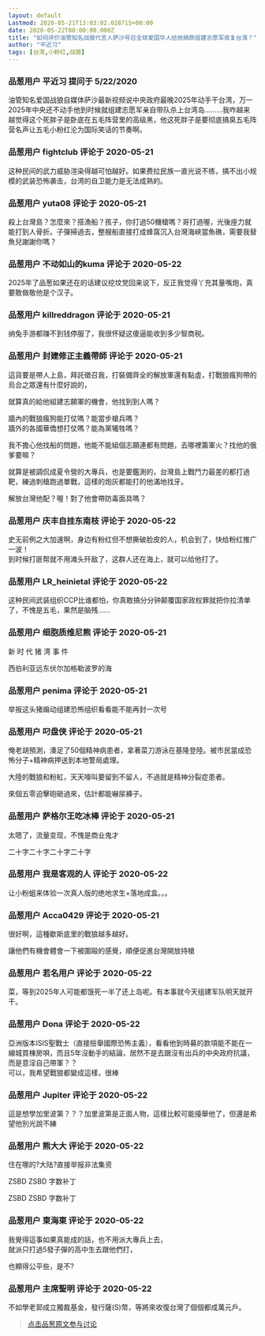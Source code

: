 ```yaml
---
layout: default
Lastmod: 2020-05-21T13:03:02.028715+00:00
date: 2020-05-22T00:00:00.000Z
title: "如何评价油管知名战狼代言人萨沙号召全球爱国华人给他捐款组建志愿军收复台湾？"
author: "平近习"
tags: [台湾,小粉红,战狼]
---
```



### 品葱用户 **平近习** 提问于 5/22/2020
    
油管知名爱国战狼自媒体萨沙最新视频说中央政府最晚2025年动手干台湾，万一2025年中央还不动手他到时候就组建志愿军亲自带队杀上台湾岛………我咋越来越觉得这个死胖子是卧底在五毛阵营里的高级黑，他这死胖子是要彻底搞臭五毛阵营名声让五毛小粉红沦为国际笑话的节奏啊。
    
                

### 品葱用户 **fightclub** 评论于 2020-05-21
        
这种民间的武力威胁渲染得越可怕越好。如果费拉民族一直光说不练，搞不出小规模的武装恐怖袭击，台湾的自卫能力是无法成熟的。
        
                

### 品葱用户 **yuta08** 评论于 2020-05-21
        
殺上台灣島？怎麼來？搭漁船？孩子，你打過50機槍嗎？哥打過喔，光後座力就能打到人骨折。子彈掃過去，整艘船直接打成蜂窩沉入台灣海峽當魚礁，需要我替魚兒謝謝你嗎？
        
                

### 品葱用户 **不动如山的kuma** 评论于 2020-05-22
        
2025年了品葱如果还在的话建议挖坟党回来说下，反正我觉得丫充其量嘴炮，真要敢做敬他是个汉子。
        
                

### 品葱用户 **killreddragon** 评论于 2020-05-21
        
纳兔手游都赚不到钱停服了，我很怀疑这傻逼能收到多少智商税。
        
                

### 品葱用户 **封建修正主義帶師** 评论于 2020-05-21
        
這貨要是帶人上島，拜託徵召我，打裝備齊全的解放軍還有點虛，打戰狼瘋狗帶的烏合之眾還有什麼好說的，  
  
就算真的給他組建志願軍的機會，他找到到人嗎？  
  
牆內的戰狼瘋狗能打仗嗎？能當步槍兵嗎？  
牆外的各國華僑想打仗嗎？能為黨犧牲嗎？  
  
我不擔心他找船的問題，他能不能組個志願連都有問題，去哪裡籌軍火？找他的俄爹要嘛？  
  
就算是被調侃成夏令營的大專兵，也是要鑑測的，台灣島上戰鬥力最差的都打過靶，練過刺槍跑過單戰，這樣的炮灰都能打的他滿地找牙。  
  
解放台灣他配？喔！對了他會帶防毒面具嗎？
        
                

### 品葱用户 **庆丰自挂东南枝** 评论于 2020-05-22
        
史无前例之大加速啊，身边有粉红但不想撕破脸皮的人，机会到了，快给粉红推广一波！  
到时候打匪帮就不用滩头歼敌了，这群人还在海上，就可以给他打了。
        
                

### 品葱用户 **LR_heinietal** 评论于 2020-05-22
        
这种民间武装组织CCP比谁都怕，你真敢搞分分钟颠覆国家政权罪就把你拉清单了，不愧是五毛，果然是脑残……
        
                

### 品葱用户 **细胞质维尼熊** 评论于 2020-05-21
        
新 时 代 猪 湾 事 件  
  
  
  
  
  
西伯利亚远东伏尔加格勒波罗的海
        
                

### 品葱用户 **penima** 评论于 2020-05-21
        
举报这头猪煽动组建恐怖组织看看能不能再封一次号
        
                

### 品葱用户 **叼盘侠** 评论于 2020-05-21
        
俺老胡預測，湊足了50個精神病患者，拿著菜刀游泳在基隆登陸。被市民當成恐怖分子+精神病押送到本地警局處理。  
  
大陸的戰狼和粉紅，天天嚎叫要留到不留人，不過就是精神分裂症患者。  
  
來個五零迫擊砲砸過來，估計都能嚇尿褲子。
        
                

### 品葱用户 **萨格尔王吃冰棒** 评论于 2020-05-21
        
太嗯了，流量变现，不愧是商业鬼才  
  
二十字二十字二十字二十字
        
                

### 品葱用户 **我是客观的人** 评论于 2020-05-22
        
让小粉蛆来体验一次真人版的绝地求生+落地成盒。。。
        
                

### 品葱用户 **Acca0429** 评论于 2020-05-21
        
很好啊，這種歇斯底里的戰狼越多越好。  
  
讓他們有機會體會一下被圍毆的感覺，順便促進台灣開放持槍
        
                

### 品葱用户 **若名用户** 评论于 2020-05-22
        
菜，等到2025年人可能都饿死一半了还上岛呢。有本事就今天组建军队明天就开干。
        
                

### 品葱用户 **Dona** 评论于 2020-05-22
        
亞洲版本ISIS聖戰士（直接撿舉國際恐怖主義），看看他到時募的款項能不能在一線城買棟房唄，而且5年沒動手的結論，居然不是去跟沒有出兵的中央政府抗議，而是意淫自己帶軍？？  
可以，我希望戰狼都變成這樣，很棒
        
                

### 品葱用户 **Jupiter** 评论于 2020-05-22
        
這是想學加里波第？？？加里波第是正面人物，這樣比較可能擡舉他了，但還是希望他別光說不練
        
                

### 品葱用户 **熊大大** 评论于 2020-05-22
        
住在哪的?大陆?直接举报非法集资  
  
ZSBD ZSBD 字数补丁  
  
ZSBD ZSBD 字数补丁
        
                

### 品葱用户 **東海東** 评论于 2020-05-22
        
我覺得這事如果真能成的話，也不用派大專兵上去，  
就派只打過5發子彈的高中生去跟他們打，  
  
也顯得公平些，是不?
        
                

### 品葱用户 **主席聖明** 评论于 2020-05-22
        
不如學老郭成立獨裁基金，發行薩(S)幣，等將來收復台灣了個個都成萬元戶。
        
                





> [点击品葱原文参与讨论](https://pincong.rocks/question/25704)

